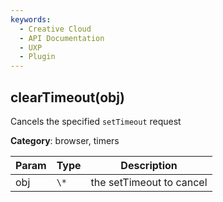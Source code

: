 ```yaml
---
keywords:
  - Creative Cloud
  - API Documentation
  - UXP
  - Plugin
---
```



<a name="cleartimeout" id="cleartimeout"></a>

## clearTimeout(obj)
Cancels the specified `setTimeout` request

**Category**: browser, timers

| Param | Type | Description |
| --- | --- | --- |
| obj | `\*` | the setTimeout to cancel |

